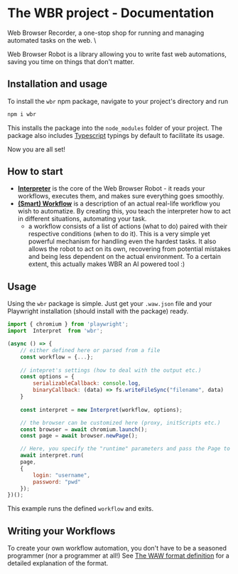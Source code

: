 # The WBR project - Documentation

Web Browser Recorder, a one-stop shop for running and managing automated tasks on the web. \

Web Browser Robot is a library allowing you to write fast web automations, saving you time on things that don't matter.


## Installation and usage

To install the `wbr` npm package, navigate to your project's directory and run

```bash
npm i wbr
```

This installs the package into the `node_modules` folder of your project. The package also includes [Typescript](https://www.typescriptlang.org/) typings by default to facilitate its usage.

Now you are all set!

## How to start
- [**Interpreter**](./wbr-interpret/interpreter.md) is the core of the Web Browser Robot - it reads your workflows, executes them, and makes sure everything goes smoothly.
- [**(Smart) Workflow**](./wbr-interpret/waw_definition.md) is a description of an actual real-life workflow you wish to automatize. By creating this, you teach the interpreter how to act in different situations, automating your task.
	- a workflow consists of a list of actions (what to do) paired with their respective conditions (when to do it). This is a very simple yet powerful mechanism for handling even the hardest tasks. It also allows the robot to act on its own, recovering from potential mistakes and being less dependent on the actual environment. To a certain extent, this actually makes WBR an AI powered tool :)

## Usage
Using the `wbr` package is simple. Just get your `.waw.json` file and your Playwright installation (should install with the package) ready.

```javascript
import { chromium } from 'playwright';
import  Interpret  from 'wbr';

(async () => {
	// either defined here or parsed from a file
	const workflow = {...}; 
	
	// intepret's settings (how to deal with the output etc.)
	const options = {
		serializableCallback: console.log,
		binaryCallback: (data) => fs.writeFileSync("filename", data)
	}
	
	const interpret = new Interpret(workflow, options);

	// the browser can be customized here (proxy, initScripts etc.)
	const browser = await chromium.launch();
	const page = await browser.newPage();

	// Here, you specify the "runtime" parameters and pass the Page to be used.
	await interpret.run(
	page,
	{
		login: "username",
		password: "pwd"
	});
})();
```

This example runs the defined `workflow` and exits.

## Writing your Workflows
To create your own workflow automation, you don't have to be a seasoned programmer (nor a programmer at all!) See [The WAW format definition](./wbr-interpret/waw_definition.md) for a detailed explanation of the format.
